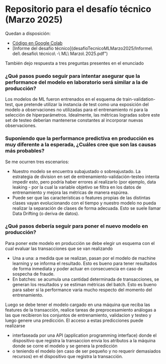 # Repositorio para el desafío técnico (Marzo 2025)
Quedan a disposición:

- [Código en Google Colab](https://colab.research.google.com/drive/1_PYC2rakKr1WTeHQQVPXGJ29ESY38X4u?usp=sharing)
- [Informe del desafío técnico](desafioTecnicoMLMarzo2025/Informe\ del\ desafío\ técnico\ -\ ML\ Marzo\ 2025.pdf")

También dejo respuesta a tres preguntas presentes en el enunciado
### ¿Qué pasos puedo seguir para intentar asegurar que la performance del modelo en laboratorio será similar a la de producción?
Los modelos de ML fueron entrenados en el esquema de train-validation-test, que pretende utilizar la instancia de test como una exposición del modelo a observaciones no utilizadas para el entrenamiento ni para la selección de hiperparámetros. Idealmente, las métricas logradas sobre este set de testeo deberían mantenerse constantes al incorporar nuevas observaciones.

### Suponiendo que la performance predictiva en producción es muy diferente a la esperada, ¿Cuáles cree que son las causas más probables?
Se me ocurren tres escenarios:
- Nuestro modelo se encuentra subajustado o sobreajustado. La estrategia de division en set de entrenamiento-validación-testeo intenta impedir esto, pero podría haber errores al realizarlo (por ejemplo, data leaking - por la cual la variable objetivo se filtra en los datos de entrenamiento y mejora las métricas de manera espúrea.
- Puede ser que las características o features propias de las distintas clases vayan evolucionando con el tiempo y nuestro modelo no pueda realizar la separación de clases de forma adecuada. Esto se suele llamar Data Drifting (o deriva de datos).

### ¿Qué pasos debería seguir para poner el nuevo modelo en producción?
Para poner este modelo en producción se debe elegir un esquema con el cual evaluar las transacciones que se van realizando 
- Una a una: a medida que se realizan, pasan por el modelo de machine learning y se informa el resultado. Esto es bueno para tener resultados de forma inmediata y poder actuar en consecuencia en caso de sospecha de fraude.
- En batches: se acumula una cantidad determinada de transacciones, se generan los resultados y se estiman métricas del batch. Esto es bueno para saber si la performance varia mucho respecto del momento del entrenamiento.

Luego se debe tener el modelo cargado en una máquina que reciba las features de la transacción, realice tareas de preprocesamiento análogas a las que recibieron los conjuntos de entrenamiento, validacion y testeo y luego genere una predicción. El acceso a estas predicciones puede realizarse 
- interfaseada por una API (application programming interface) donde el dispositivo que registra la transaccion envia los atributos a la máquina donde se corre el modelo y se genera la predicción 
- o teniendo el modelo (en caso de ser pequeño y no requerir demasiados recursos) en el dispositivo que registra la transacción.
